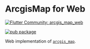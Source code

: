 # ArcgisMap for Web

[![Flutter Community: arcgis_map_web](https://fluttercommunity.dev/_github/header/arcgis_map_web)](https://github.com/fluttercommunity/community)

[![pub package](https://img.shields.io/pub/v/arcgis_map_web.svg)](https://pub.dev/packages/arcgis_map_web)

Web implementation of [`arcgis_map`](https://pub.dev/packages/arcgis_map).